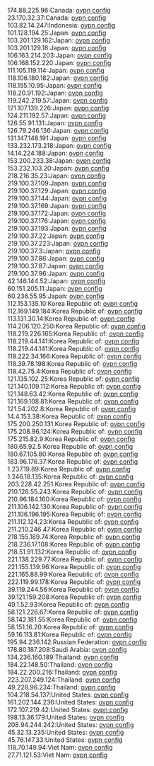 174.88.225.96:Canada: [ovpn config](vpn/174_88_225_96.ovpn)  
23.170.32.37:Canada: [ovpn config](vpn/23_170_32_37.ovpn)  
103.82.14.247:Indonesia: [ovpn config](vpn/103_82_14_247.ovpn)  
101.128.194.25:Japan: [ovpn config](vpn/101_128_194_25.ovpn)  
103.201.129.162:Japan: [ovpn config](vpn/103_201_129_162.ovpn)  
103.201.129.18:Japan: [ovpn config](vpn/103_201_129_18.ovpn)  
106.163.214.203:Japan: [ovpn config](vpn/106_163_214_203.ovpn)  
106.168.152.220:Japan: [ovpn config](vpn/106_168_152_220.ovpn)  
111.105.119.114:Japan: [ovpn config](vpn/111_105_119_114.ovpn)  
118.106.180.182:Japan: [ovpn config](vpn/118_106_180_182.ovpn)  
118.155.10.95:Japan: [ovpn config](vpn/118_155_10_95.ovpn)  
118.20.91.192:Japan: [ovpn config](vpn/118_20_91_192.ovpn)  
119.242.219.57:Japan: [ovpn config](vpn/119_242_219_57.ovpn)  
121.107.139.226:Japan: [ovpn config](vpn/121_107_139_226.ovpn)  
124.211.192.57:Japan: [ovpn config](vpn/124_211_192_57.ovpn)  
126.55.91.131:Japan: [ovpn config](vpn/126_55_91_131.ovpn)  
126.79.246.136:Japan: [ovpn config](vpn/126_79_246_136.ovpn)  
131.147.148.191:Japan: [ovpn config](vpn/131_147_148_191.ovpn)  
133.232.173.218:Japan: [ovpn config](vpn/133_232_173_218.ovpn)  
14.14.224.188:Japan: [ovpn config](vpn/14_14_224_188.ovpn)  
153.200.233.38:Japan: [ovpn config](vpn/153_200_233_38.ovpn)  
153.232.103.20:Japan: [ovpn config](vpn/153_232_103_20.ovpn)  
218.216.35.23:Japan: [ovpn config](vpn/218_216_35_23.ovpn)  
219.100.37.109:Japan: [ovpn config](vpn/219_100_37_109.ovpn)  
219.100.37.129:Japan: [ovpn config](vpn/219_100_37_129.ovpn)  
219.100.37.144:Japan: [ovpn config](vpn/219_100_37_144.ovpn)  
219.100.37.169:Japan: [ovpn config](vpn/219_100_37_169.ovpn)  
219.100.37.172:Japan: [ovpn config](vpn/219_100_37_172.ovpn)  
219.100.37.176:Japan: [ovpn config](vpn/219_100_37_176.ovpn)  
219.100.37.193:Japan: [ovpn config](vpn/219_100_37_193.ovpn)  
219.100.37.22:Japan: [ovpn config](vpn/219_100_37_22.ovpn)  
219.100.37.223:Japan: [ovpn config](vpn/219_100_37_223.ovpn)  
219.100.37.3:Japan: [ovpn config](vpn/219_100_37_3.ovpn)  
219.100.37.86:Japan: [ovpn config](vpn/219_100_37_86.ovpn)  
219.100.37.87:Japan: [ovpn config](vpn/219_100_37_87.ovpn)  
219.100.37.96:Japan: [ovpn config](vpn/219_100_37_96.ovpn)  
42.146.144.52:Japan: [ovpn config](vpn/42_146_144_52.ovpn)  
60.151.205.11:Japan: [ovpn config](vpn/60_151_205_11.ovpn)  
60.236.55.95:Japan: [ovpn config](vpn/60_236_55_95.ovpn)  
112.153.135.10:Korea Republic of: [ovpn config](vpn/112_153_135_10.ovpn)  
112.169.149.184:Korea Republic of: [ovpn config](vpn/112_169_149_184.ovpn)  
113.131.30.14:Korea Republic of: [ovpn config](vpn/113_131_30_14.ovpn)  
114.206.120.250:Korea Republic of: [ovpn config](vpn/114_206_120_250.ovpn)  
118.219.226.165:Korea Republic of: [ovpn config](vpn/118_219_226_165.ovpn)  
118.219.44.141:Korea Republic of: [ovpn config](vpn/118_219_44_141.ovpn)  
118.219.44.141:Korea Republic of: [ovpn config](vpn/118_219_44_141.ovpn)  
118.222.34.166:Korea Republic of: [ovpn config](vpn/118_222_34_166.ovpn)  
118.39.78.198:Korea Republic of: [ovpn config](vpn/118_39_78_198.ovpn)  
118.42.75.4:Korea Republic of: [ovpn config](vpn/118_42_75_4.ovpn)  
121.135.102.25:Korea Republic of: [ovpn config](vpn/121_135_102_25.ovpn)  
121.140.109.112:Korea Republic of: [ovpn config](vpn/121_140_109_112.ovpn)  
121.148.63.42:Korea Republic of: [ovpn config](vpn/121_148_63_42.ovpn)  
121.169.108.81:Korea Republic of: [ovpn config](vpn/121_169_108_81.ovpn)  
121.54.202.8:Korea Republic of: [ovpn config](vpn/121_54_202_8.ovpn)  
14.4.153.38:Korea Republic of: [ovpn config](vpn/14_4_153_38.ovpn)  
175.200.250.131:Korea Republic of: [ovpn config](vpn/175_200_250_131.ovpn)  
175.208.96.124:Korea Republic of: [ovpn config](vpn/175_208_96_124.ovpn)  
175.215.82.9:Korea Republic of: [ovpn config](vpn/175_215_82_9.ovpn)  
180.65.92.5:Korea Republic of: [ovpn config](vpn/180_65_92_5.ovpn)  
180.67.105.80:Korea Republic of: [ovpn config](vpn/180_67_105_80.ovpn)  
183.96.176.37:Korea Republic of: [ovpn config](vpn/183_96_176_37.ovpn)  
1.237.19.89:Korea Republic of: [ovpn config](vpn/1_237_19_89.ovpn)  
1.246.18.135:Korea Republic of: [ovpn config](vpn/1_246_18_135.ovpn)  
203.228.42.251:Korea Republic of: [ovpn config](vpn/203_228_42_251.ovpn)  
210.126.55.243:Korea Republic of: [ovpn config](vpn/210_126_55_243.ovpn)  
210.96.184.160:Korea Republic of: [ovpn config](vpn/210_96_184_160.ovpn)  
211.106.142.130:Korea Republic of: [ovpn config](vpn/211_106_142_130.ovpn)  
211.106.196.195:Korea Republic of: [ovpn config](vpn/211_106_196_195.ovpn)  
211.112.124.23:Korea Republic of: [ovpn config](vpn/211_112_124_23.ovpn)  
211.210.246.47:Korea Republic of: [ovpn config](vpn/211_210_246_47.ovpn)  
218.155.189.74:Korea Republic of: [ovpn config](vpn/218_155_189_74.ovpn)  
218.236.17.108:Korea Republic of: [ovpn config](vpn/218_236_17_108.ovpn)  
218.51.91.132:Korea Republic of: [ovpn config](vpn/218_51_91_132.ovpn)  
221.138.229.77:Korea Republic of: [ovpn config](vpn/221_138_229_77.ovpn)  
221.155.139.96:Korea Republic of: [ovpn config](vpn/221_155_139_96.ovpn)  
221.165.88.99:Korea Republic of: [ovpn config](vpn/221_165_88_99.ovpn)  
222.119.99.178:Korea Republic of: [ovpn config](vpn/222_119_99_178.ovpn)  
39.119.244.56:Korea Republic of: [ovpn config](vpn/39_119_244_56.ovpn)  
39.121.159.208:Korea Republic of: [ovpn config](vpn/39_121_159_208.ovpn)  
49.1.52.93:Korea Republic of: [ovpn config](vpn/49_1_52_93.ovpn)  
58.121.226.67:Korea Republic of: [ovpn config](vpn/58_121_226_67.ovpn)  
58.142.181.55:Korea Republic of: [ovpn config](vpn/58_142_181_55.ovpn)  
58.151.16.20:Korea Republic of: [ovpn config](vpn/58_151_16_20.ovpn)  
59.16.113.81:Korea Republic of: [ovpn config](vpn/59_16_113_81.ovpn)  
195.94.236.142:Russian Federation: [ovpn config](vpn/195_94_236_142.ovpn)  
178.80.187.208:Saudi Arabia: [ovpn config](vpn/178_80_187_208.ovpn)  
134.236.160.189:Thailand: [ovpn config](vpn/134_236_160_189.ovpn)  
184.22.148.50:Thailand: [ovpn config](vpn/184_22_148_50.ovpn)  
184.22.200.216:Thailand: [ovpn config](vpn/184_22_200_216.ovpn)  
223.207.249.124:Thailand: [ovpn config](vpn/223_207_249_124.ovpn)  
49.228.96.234:Thailand: [ovpn config](vpn/49_228_96_234.ovpn)  
104.218.54.137:United States: [ovpn config](vpn/104_218_54_137.ovpn)  
161.202.144.236:United States: [ovpn config](vpn/161_202_144_236.ovpn)  
172.107.219.42:United States: [ovpn config](vpn/172_107_219_42.ovpn)  
198.13.36.179:United States: [ovpn config](vpn/198_13_36_179.ovpn)  
208.94.244.242:United States: [ovpn config](vpn/208_94_244_242.ovpn)  
45.32.13.235:United States: [ovpn config](vpn/45_32_13_235.ovpn)  
45.76.147.33:United States: [ovpn config](vpn/45_76_147_33.ovpn)  
118.70.149.94:Viet Nam: [ovpn config](vpn/118_70_149_94.ovpn)  
27.71.121.53:Viet Nam: [ovpn config](vpn/27_71_121_53.ovpn)  

